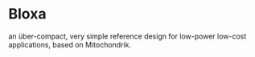 # Bloxa
an über-compact, very simple reference design for low-power low-cost applications, based on Mitochondrik.
